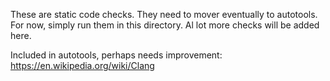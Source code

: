 These are static code checks. They need to mover eventually to autotools. For now, simply run them in this directory. Al lot more checks will be added here.

Included in autotools, perhaps needs improvement: https://en.wikipedia.org/wiki/Clang 
